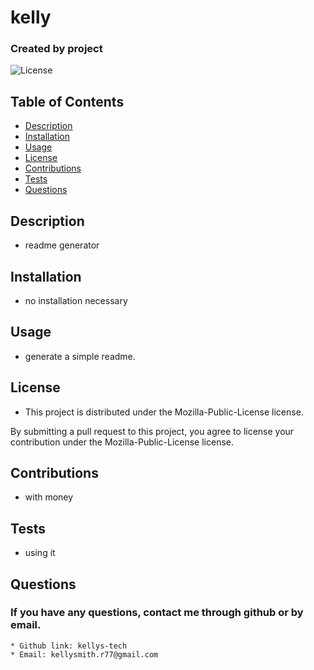 # kelly

### Created by project

![License](https://img.shields.io/badge/license-Mozilla-Public-License-blue.svg)

## Table of Contents
  - [Description](#description)
  - [Installation](#installation)
  - [Usage](#usage)
  - [License](#license)
  - [Contributions](#contributions)
  - [Tests](#tests)
  - [Questions](#questions)

## Description
  * readme generator
      
## Installation
  * no installation necessary
      
## Usage
  * generate a simple readme.
      
## License
  * This project is distributed under the Mozilla-Public-License license.

  By submitting a pull request to this project, you agree to license your contribution under the Mozilla-Public-License license.
      
## Contributions
  * with money
      
## Tests
  * using it
     
## Questions
  ### If you have any questions, contact me through github or by email. 
    * Github link: kellys-tech
    * Email: kellysmith.r77@gmail.com